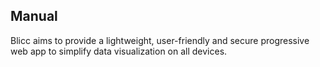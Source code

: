 ## Manual

Blicc aims to provide a lightweight, user-friendly and secure progressive web app to simplify data visualization on all devices.
